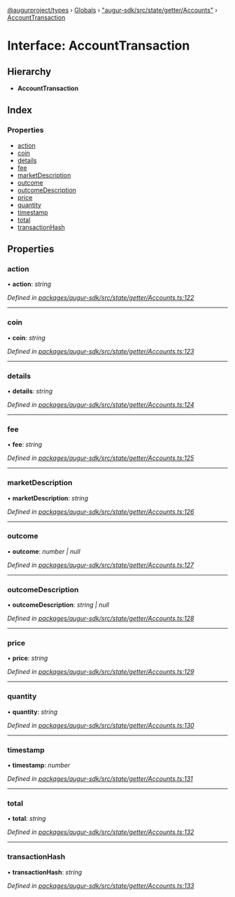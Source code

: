 [@augurproject/types](../README.md) › [Globals](../globals.md) › ["augur-sdk/src/state/getter/Accounts"](../modules/_augur_sdk_src_state_getter_accounts_.md) › [AccountTransaction](_augur_sdk_src_state_getter_accounts_.accounttransaction.md)

# Interface: AccountTransaction

## Hierarchy

* **AccountTransaction**

## Index

### Properties

* [action](_augur_sdk_src_state_getter_accounts_.accounttransaction.md#action)
* [coin](_augur_sdk_src_state_getter_accounts_.accounttransaction.md#coin)
* [details](_augur_sdk_src_state_getter_accounts_.accounttransaction.md#details)
* [fee](_augur_sdk_src_state_getter_accounts_.accounttransaction.md#fee)
* [marketDescription](_augur_sdk_src_state_getter_accounts_.accounttransaction.md#marketdescription)
* [outcome](_augur_sdk_src_state_getter_accounts_.accounttransaction.md#outcome)
* [outcomeDescription](_augur_sdk_src_state_getter_accounts_.accounttransaction.md#outcomedescription)
* [price](_augur_sdk_src_state_getter_accounts_.accounttransaction.md#price)
* [quantity](_augur_sdk_src_state_getter_accounts_.accounttransaction.md#quantity)
* [timestamp](_augur_sdk_src_state_getter_accounts_.accounttransaction.md#timestamp)
* [total](_augur_sdk_src_state_getter_accounts_.accounttransaction.md#total)
* [transactionHash](_augur_sdk_src_state_getter_accounts_.accounttransaction.md#transactionhash)

## Properties

###  action

• **action**: *string*

*Defined in [packages/augur-sdk/src/state/getter/Accounts.ts:122](https://github.com/AugurProject/augur/blob/88b6e76efb/packages/augur-sdk/src/state/getter/Accounts.ts#L122)*

___

###  coin

• **coin**: *string*

*Defined in [packages/augur-sdk/src/state/getter/Accounts.ts:123](https://github.com/AugurProject/augur/blob/88b6e76efb/packages/augur-sdk/src/state/getter/Accounts.ts#L123)*

___

###  details

• **details**: *string*

*Defined in [packages/augur-sdk/src/state/getter/Accounts.ts:124](https://github.com/AugurProject/augur/blob/88b6e76efb/packages/augur-sdk/src/state/getter/Accounts.ts#L124)*

___

###  fee

• **fee**: *string*

*Defined in [packages/augur-sdk/src/state/getter/Accounts.ts:125](https://github.com/AugurProject/augur/blob/88b6e76efb/packages/augur-sdk/src/state/getter/Accounts.ts#L125)*

___

###  marketDescription

• **marketDescription**: *string*

*Defined in [packages/augur-sdk/src/state/getter/Accounts.ts:126](https://github.com/AugurProject/augur/blob/88b6e76efb/packages/augur-sdk/src/state/getter/Accounts.ts#L126)*

___

###  outcome

• **outcome**: *number | null*

*Defined in [packages/augur-sdk/src/state/getter/Accounts.ts:127](https://github.com/AugurProject/augur/blob/88b6e76efb/packages/augur-sdk/src/state/getter/Accounts.ts#L127)*

___

###  outcomeDescription

• **outcomeDescription**: *string | null*

*Defined in [packages/augur-sdk/src/state/getter/Accounts.ts:128](https://github.com/AugurProject/augur/blob/88b6e76efb/packages/augur-sdk/src/state/getter/Accounts.ts#L128)*

___

###  price

• **price**: *string*

*Defined in [packages/augur-sdk/src/state/getter/Accounts.ts:129](https://github.com/AugurProject/augur/blob/88b6e76efb/packages/augur-sdk/src/state/getter/Accounts.ts#L129)*

___

###  quantity

• **quantity**: *string*

*Defined in [packages/augur-sdk/src/state/getter/Accounts.ts:130](https://github.com/AugurProject/augur/blob/88b6e76efb/packages/augur-sdk/src/state/getter/Accounts.ts#L130)*

___

###  timestamp

• **timestamp**: *number*

*Defined in [packages/augur-sdk/src/state/getter/Accounts.ts:131](https://github.com/AugurProject/augur/blob/88b6e76efb/packages/augur-sdk/src/state/getter/Accounts.ts#L131)*

___

###  total

• **total**: *string*

*Defined in [packages/augur-sdk/src/state/getter/Accounts.ts:132](https://github.com/AugurProject/augur/blob/88b6e76efb/packages/augur-sdk/src/state/getter/Accounts.ts#L132)*

___

###  transactionHash

• **transactionHash**: *string*

*Defined in [packages/augur-sdk/src/state/getter/Accounts.ts:133](https://github.com/AugurProject/augur/blob/88b6e76efb/packages/augur-sdk/src/state/getter/Accounts.ts#L133)*
